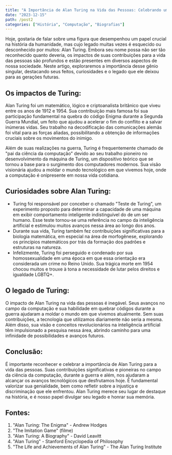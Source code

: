 ```yaml
---
title: "A Importância de Alan Turing na Vida das Pessoas: Celebrando um Gênio Esquecido"
date: "2023-12-15"
path: /post2
categories: ["História", "Computação", "Biografias"]
---
```


Hoje, gostaria de falar sobre uma figura que desempenhou um papel crucial na história da humanidade, mas cujo legado muitas vezes é esquecido ou desconhecido por muitos: Alan Turing. Embora seu nome possa não ser tão reconhecido quanto deveria, os impactos de suas contribuições para a vida das pessoas são profundos e estão presentes em diversos aspectos de nossa sociedade. Neste artigo, exploraremos a importância desse gênio singular, destacando seus feitos, curiosidades e o legado que ele deixou para as gerações futuras.

## Os impactos de Turing:

Alan Turing foi um matemático, lógico e criptoanalista britânico que viveu entre os anos de 1912 e 1954. Sua contribuição mais famosa foi sua participação fundamental na quebra do código Enigma durante a Segunda Guerra Mundial, um feito que ajudou a acelerar o fim do conflito e a salvar inúmeras vidas. Seu trabalho na decodificação das comunicações alemãs foi vital para as forças aliadas, possibilitando a obtenção de informações cruciais sobre os movimentos do inimigo.

Além de suas realizações na guerra, Turing é frequentemente chamado de "pai da ciência da computação" devido ao seu trabalho pioneiro no desenvolvimento da máquina de Turing, um dispositivo teórico que se tornou a base para o surgimento dos computadores modernos. Sua visão visionária ajudou a moldar o mundo tecnológico em que vivemos hoje, onde a computação é onipresente em nossa vida cotidiana.

## Curiosidades sobre Alan Turing:

- Turing foi responsável por conceber o chamado "Teste de Turing", um experimento proposto para determinar a capacidade de uma máquina em exibir comportamento inteligente indistinguível do de um ser humano. Esse teste tornou-se uma referência no campo da inteligência artificial e estimulou muitos avanços nessa área ao longo dos anos.
- Durante sua vida, Turing também fez contribuições significativas para a biologia matemática, em especial na área de morfogênese, explorando os princípios matemáticos por trás da formação dos padrões e estruturas na natureza.
- Infelizmente, Turing foi perseguido e condenado por sua homossexualidade em uma época em que essa orientação era considerada um crime no Reino Unido. Sua trágica morte em 1954 chocou muitos e trouxe à tona a necessidade de lutar pelos direitos e igualdade LGBTQ+.

## O legado de Turing:

O impacto de Alan Turing na vida das pessoas é inegável. Seus avanços no campo da computação e sua habilidade em quebrar códigos durante a guerra ajudaram a moldar o mundo em que vivemos atualmente. Sem suas contribuições, a tecnologia que utilizamos diariamente não seria a mesma. Além disso, sua visão e conceitos revolucionários na inteligência artificial têm impulsionado a pesquisa nessa área, abrindo caminho para uma infinidade de possibilidades e avanços futuros.

## Conclusão:

É importante reconhecer e celebrar a importância de Alan Turing para a vida das pessoas. Suas contribuições significativas e pioneiras no campo da ciência da computação, durante a guerra e além, nos ajudaram a alcançar os avanços tecnológicos que desfrutamos hoje. É fundamental valorizar sua genialidade, bem como refletir sobre a injustiça e discriminação que ele enfrentou. Alan Turing merece seu lugar de destaque na história, e é nosso papel divulgar seu legado e honrar sua memória.

## Fontes:

1. "Alan Turing: The Enigma" - Andrew Hodges
2. "The Imitation Game" (filme)
3. "Alan Turing: A Biography" - David Leavitt
4. "Alan Turing" - Stanford Encyclopedia of Philosophy
5. "The Life and Achievements of Alan Turing" - The Alan Turing Institute
